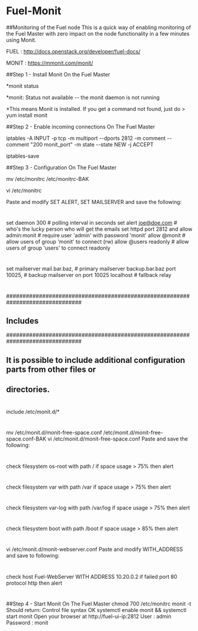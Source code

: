 # Fuel-Monit
##Monitoring of the Fuel node
This is a quick way of enabling monitoring of the Fuel Master with zero impact on the node functionality in a few minutes using Monit.

FUEL : http://docs.openstack.org/developer/fuel-docs/

MONIT : https://mmonit.com/monit/

##Step 1 - Install Monit
On the Fuel Master

*monit status

*monit: Status not available -- the monit daemon is not running

*This means Monit is installed.  If you get a command not found, just do > yum install monit

##Step 2 - Enable incoming connections 
On The Fuel Master

iptables -A INPUT -p tcp -m multiport --dports 2812 -m comment --comment "200 monit_port" -m state --state NEW -j ACCEPT

iptables-save

##Step 3 - Configuration
On The Fuel Master

mv /etc/monitrc /etc/monitrc-BAK

vi /etc/monitrc 

Paste and modify SET ALERT, SET MAILSERVER and save the following:
#
set daemon 300 # polling interval in seconds
set alert joe@doe.com # who's the lucky person who will get the emails
set httpd port 2812 and
allow admin:monit # require user 'admin' with password 'monit'
allow @monit # allow users of group 'monit' to connect (rw)
allow @users readonly # allow users of group 'users' to connect readonly
#
set mailserver mail.bar.baz, # primary mailserver
backup.bar.baz port 10025, # backup mailserver on port 10025
localhost # fallback relay
#
###############################################################################
## Includes
###############################################################################
##
## It is possible to include additional configuration parts from other files or
## directories.
#
include /etc/monit.d/*
#
mv /etc/monit.d/monit-free-space.conf /etc/monit.d/monit-free-space.conf-BAK
vi /etc/monit.d/monit-free-space.conf
Paste and save the following: 
#
check filesystem os-root with path /
if space usage > 75% then alert
#
check filesystem var with path /var
if space usage > 75% then alert
#
check filesystem var-log with path /var/log
if space usage > 75% then alert
#
check filesystem boot with path /boot
if space usage > 85% then alert
#
vi /etc/monit.d/monit-webserver.conf
Paste and modify WITH_ADDRESS and save to following:
#
check host Fuel-WebServer WITH ADDRESS 10.20.0.2
if failed
port 80 protocol http
then alert
#
##Step 4 - Start Monit
On The Fuel Master
chmod 700 /etc/monitrc
monit -t
Should return: Control file syntax OK
systemctl enable monit && systemctl start monit
Open your browser at http://fuel-ui-ip:2812
User : admin
Password : monit
